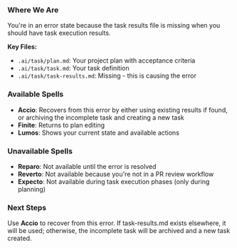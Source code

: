 ### Where We Are
You're in an error state because the task results file is missing when you should have task execution results.

**Key Files:**
- `.ai/task/plan.md`: Your project plan with acceptance criteria
- `.ai/task/task.md`: Your task definition
- `.ai/task/task-results.md`: Missing - this is causing the error

### Available Spells
- **Accio**: Recovers from this error by either using existing results if found, or archiving the incomplete task and creating a new task
- **Finite**: Returns to plan editing
- **Lumos**: Shows your current state and available actions

### Unavailable Spells
- **Reparo**: Not available until the error is resolved
- **Reverto**: Not available because you're not in a PR review workflow
- **Expecto**: Not available during task execution phases (only during planning)

### Next Steps
Use **Accio** to recover from this error. If task-results.md exists elsewhere, it will be used; otherwise, the incomplete task will be archived and a new task created.